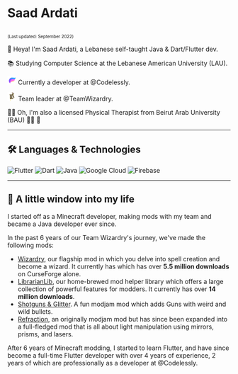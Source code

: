 # Saad Ardati

<sub><sub>(Last updated: September 2022)</sub></sub>

👋 Heya! I'm Saad Ardati, a Lebanese self-taught Java & Dart/Flutter dev.

📚 Studying Computer Science at the Lebanese American University (LAU).

![Codelessly Logo](assets/codelessly_logo.png) Currently a developer at @Codelessly.

![Wizardry Logo](assets/wizardry_logo.png) Team leader at @TeamWizardry.

👨‍⚕ ️Oh, I'm also a licensed Physical Therapist from Beirut Arab University (BAU) 🧑‍⚕️ 🙌

-----------

## 🛠 Languages & Technologies

<p float="middle">
    <img src="https://cdn.jsdelivr.net/gh/devicons/devicon/icons/flutter/flutter-original.svg"  alt="Flutter" width="50"/>
    <img src="https://cdn.jsdelivr.net/gh/devicons/devicon/icons/dart/dart-original.svg"  alt="Dart" width="50"/>
    <img src="https://cdn.jsdelivr.net/gh/devicons/devicon/icons/java/java-original.svg"  alt="Java" width="50"/>
    <img src="https://cdn.jsdelivr.net/gh/devicons/devicon/icons/googlecloud/googlecloud-original.svg"  alt="Google Cloud" width="50"/>
    <img src="https://cdn.jsdelivr.net/gh/devicons/devicon/icons/firebase/firebase-plain.svg"  alt="Firebase" width="50"/>
</p>


------------

## 🌅 A little window into my life

I started off as a Minecraft developer, making mods with my team and became a Java developer ever since.

In the past 6 years of our Team Wizardry's journey, we've made the following mods:

- [Wizardry](https://www.curseforge.com/minecraft/mc-mods/wizardry-mod), our flagship mod in which you delve into spell
  creation and become a wizard. It currently has which has over **5.5 million downloads** on CurseForge alone.
- [LibrarianLib](https://www.curseforge.com/minecraft/mc-mods/librarianlib), our home-brewed mod helper library which
  offers a large collection of powerful features for modders. It currently has over **14 million downloads**.
- [Shotguns & Glitter](https://www.curseforge.com/minecraft/mc-mods/shotguns-glitter). A fun modjam mod which adds
  Guns with weird and wild bullets.
- [Refraction](https://www.curseforge.com/minecraft/mc-mods/refraction), an originally modjam mod but has since been
  expanded into a full-fledged mod that is all about light manipulation using mirrors, prisms, and lasers.

After 6 years of Minecraft modding, I started to learn Flutter, and have since become a full-time Flutter developer
with over 4 years of experience, 2 years of which are professionally as a developer at @Codelessly.